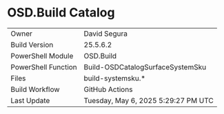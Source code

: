 ﻿# OSD.Build Catalog

| | |
|-|-|
| Owner | David Segura |
| Build Version | 25.5.6.2 |
| PowerShell Module | OSD.Build |
| PowerShell Function | Build-OSDCatalogSurfaceSystemSku |
| Files | build-systemsku.* |
| Build Workflow | GitHub Actions |
| Last Update | Tuesday, May 6, 2025 5:29:27 PM UTC |
